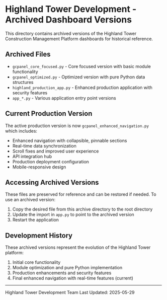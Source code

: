 # Highland Tower Development - Archived Dashboard Versions

This directory contains archived versions of the Highland Tower Construction Management Platform dashboards for historical reference.

## Archived Files

- `gcpanel_core_focused.py` - Core focused version with basic module functionality
- `gcpanel_optimized.py` - Optimized version with pure Python data structures
- `highland_production_app.py` - Enhanced production application with security features
- `app_*.py` - Various application entry point versions

## Current Production Version

The active production version is now `gcpanel_enhanced_navigation.py` which includes:

- Enhanced navigation with collapsible, pinnable sections
- Real-time data synchronization
- Scroll fixes and improved user experience
- API integration hub
- Production deployment configuration
- Mobile-responsive design

## Accessing Archived Versions

These files are preserved for reference and can be restored if needed. To use an archived version:

1. Copy the desired file from this archive directory to the root directory
2. Update the import in `app.py` to point to the archived version
3. Restart the application

## Development History

These archived versions represent the evolution of the Highland Tower platform:

1. Initial core functionality
2. Module optimization and pure Python implementation
3. Production enhancements and security features
4. Final enhanced navigation with real-time features (current)

---
Highland Tower Development Team
Last Updated: 2025-05-29